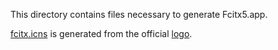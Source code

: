 This directory contains files necessary to generate Fcitx5.app.

[fcitx.icns](./fcitx.icns) is generated from the official [logo](../fcitx5/data/icon/scalable/apps/org.fcitx.Fcitx5.svg).
